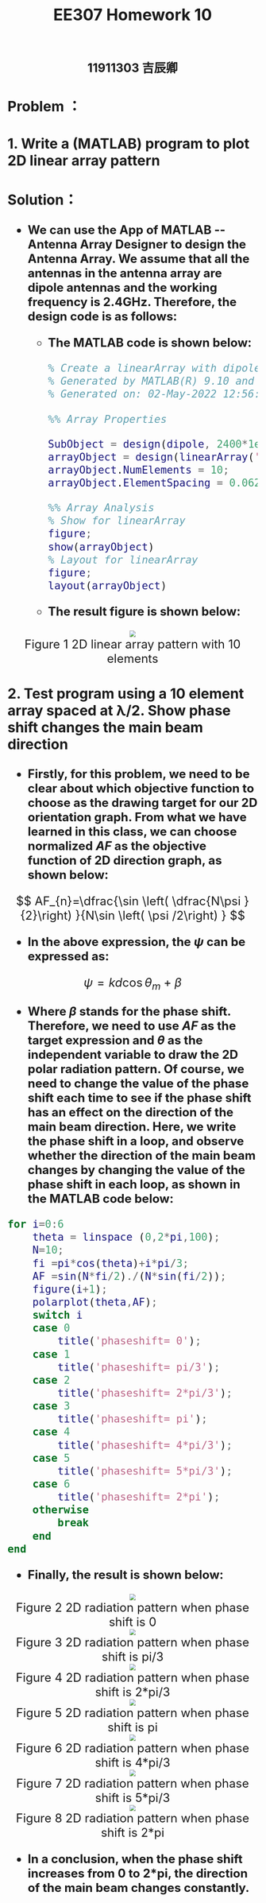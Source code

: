  <h2 align = 'center'><font size ='6.5'>EE307 Homework 10 </h2>

<h2 align = 'center'><font size ='5.5'>11911303 吉辰卿 </h2>



### Problem ：

### 1. Write a (MATLAB) program to plot 2D linear array pattern

### Solution：

- **We can use the App of MATLAB --Antenna Array Designer to design the Antenna Array. We assume that all the antennas in the antenna array are dipole antennas and the working frequency is 2.4GHz. Therefore, the design code is as follows:**

  - **The MATLAB code is shown below:**

    ```matlab
    % Create a linearArray with dipole element.
    % Generated by MATLAB(R) 9.10 and Antenna Toolbox 5.0.
    % Generated on: 02-May-2022 12:56:54
    
    %% Array Properties 
    
    SubObject = design(dipole, 2400*1e6);
    arrayObject = design(linearArray('Element', SubObject), 2400*1e6, SubObject);
    arrayObject.NumElements = 10;
    arrayObject.ElementSpacing = 0.0625;
    
    %% Array Analysis 
    % Show for linearArray
    figure;
    show(arrayObject) 
    % Layout for linearArray
    figure;
    layout(arrayObject) 
    ```
  
  - **The result figure is shown below:**

<div align='center'>
<img src="E:\桌面\EE307-HW10\绘图\array_antenna.png" style="zoom:80%;" /></div>


<center> Figure 1 2D linear array pattern with 10 elements</center>

### 2. Test program using a 10 element array spaced at λ/2. Show phase shift changes the main beam direction 
- **Firstly, for this problem, we need to be clear about which objective function to choose as the drawing target for our 2D orientation graph. From what we have learned in this class, we can choose normalized $AF$ as the objective function of 2D direction graph, as shown below:**

$$
AF_{n}=\dfrac{\sin \left( \dfrac{N\psi }{2}\right) }{N\sin \left( \psi /2\right) }
$$

- **In the above expression, the $\psi$ can be expressed as:**

$$
\psi =kd\cos \theta _{m}+\beta
$$

- **Where $\beta$ stands for the phase shift. Therefore, we need to use $AF$ as the target expression and $\theta$ as the independent variable to draw the 2D polar radiation pattern. Of course, we need to change the value of the phase shift each time to see if the phase shift has an effect on the direction of the main beam direction. Here, we write the phase shift in a loop, and observe whether the direction of the main beam changes by changing the value of the phase shift in each loop, as shown in the MATLAB code below:**

```matlab
for i=0:6
    theta = linspace (0,2*pi,100);
    N=10;
    fi =pi*cos(theta)+i*pi/3;
    AF =sin(N*fi/2)./(N*sin(fi/2));
    figure(i+1);
    polarplot(theta,AF);
    switch i
    case 0
        title('phaseshift= 0');
    case 1
        title('phaseshift= pi/3');
    case 2
        title('phaseshift= 2*pi/3');
    case 3
        title('phaseshift= pi');
    case 4
        title('phaseshift= 4*pi/3');
    case 5
        title('phaseshift= 5*pi/3');
    case 6
        title('phaseshift= 2*pi');
    otherwise
        break
    end
end
```

- **Finally, the result is shown below:**

<div align='center'>
<img src="E:\桌面\EE307-HW10\绘图\01.png" style="zoom:80%;" /></div>

<center> Figure 2 2D radiation pattern when phase shift is 0</center>

<div align='center'>
<img src="E:\桌面\EE307-HW10\绘图\02.png" style="zoom:80%;" /></div>
<center> Figure 3 2D radiation pattern when phase shift is pi/3</center>

<div align='center'>
<img src="E:\桌面\EE307-HW10\绘图\03.png" style="zoom:80%;" /></div>
<center> Figure 4 2D radiation pattern when phase shift is 2*pi/3</center>

<div align='center'>
<img src="E:\桌面\EE307-HW10\绘图\04.png" style="zoom:80%;" /></div>
<center> Figure 5 2D radiation pattern when phase shift is pi</center>

<div align='center'>
<img src="E:\桌面\EE307-HW10\绘图\05.png" style="zoom:80%;" /></div>
<center> Figure 6 2D radiation pattern when phase shift is 4*pi/3</center>

<div align='center'>
<img src="E:\桌面\EE307-HW10\绘图\06.png" style="zoom:80%;" /></div>
<center> Figure 7 2D radiation pattern when phase shift is 5*pi/3</center>

<div align='center'>
<img src="E:\桌面\EE307-HW10\绘图\07.png" style="zoom:80%;" /></div>
<center> Figure 8 2D radiation pattern when phase shift is 2*pi</center>

- **In a conclusion, when the phase shift increases from 0 to 2*pi, the direction of the main beam changes constantly.**


